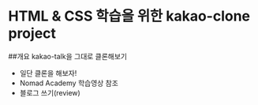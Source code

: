 # HTML & CSS 학습을 위한 kakao-clone project

##개요
kakao-talk을 그대로 클론해보기
- 일단 클론을 해보자!
- Nomad Academy 학습영상 참조
- 블로그 쓰기(review)